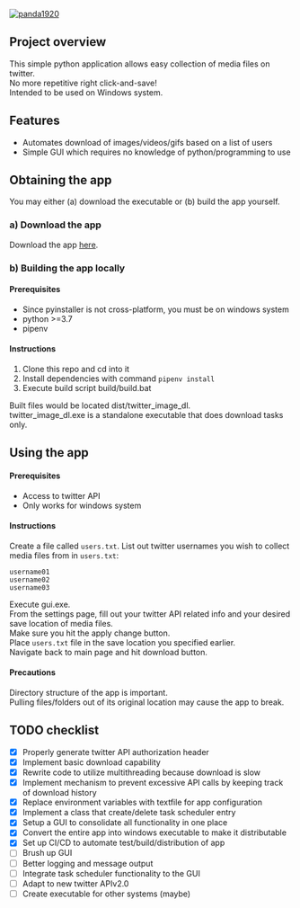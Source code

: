 [![panda1920](https://circleci.com/gh/panda1920/twitterImageDL.svg?style=shield)](https://app.circleci.com/pipelines/github/panda1920/twitterImageDL)

## Project overview
This simple python application allows easy collection of media files on twitter.  
No more repetitive right click-and-save!  
Intended to be used on Windows system.

## Features
- Automates download of images/videos/gifs based on a list of users
- Simple GUI which requires no knowledge of python/programming to use

## Obtaining the app
You may either (a) download the executable or (b) build the app yourself.

### a) Download the app
Download the app [here](https://twitter-image-dl.kamigama.dev).

### b) Building the app locally
#### Prerequisites
- Since pyinstaller is not cross-platform, you must be on windows system
- python >=3.7
- pipenv

#### Instructions
1. Clone this repo and cd into it
2. Install dependencies with command `pipenv install`
3. Execute build script build/build.bat

Built files would be located dist/twitter_image_dl.  
twitter_image_dl.exe is a standalone executable that does download tasks only.

## Using the app
#### Prerequisites
- Access to twitter API
- Only works for windows system

#### Instructions
Create a file called `users.txt`.
List out twitter usernames you wish to collect media files from in `users.txt`:
```
username01
username02
username03
```

Execute gui.exe.  
From the settings page, fill out your twitter API related info and your desired save location of media files.  
Make sure you hit the apply change button.  
Place `users.txt` file in the save location you specified earlier.  
Navigate back to main page and hit download button.

#### Precautions
Directory structure of the app is important.  
Pulling files/folders out of its original location may cause the app to break.

## TODO checklist
- [x] Properly generate twitter API authorization header
- [x] Implement basic download capability
- [x] Rewrite code to utilize multithreading because download is slow
- [x] Implement mechanism to prevent excessive API calls by keeping track of download history
- [x] Replace environment variables with textfile for app configuration
- [x] Implement a class that create/delete task scheduler entry
- [x] Setup a GUI to consolidate all functionality in one place
- [x] Convert the entire app into windows executable to make it distributable
- [x] Set up CI/CD to automate test/build/distribution of app
- [ ] Brush up GUI
- [ ] Better logging and message output
- [ ] Integrate task scheduler functionality to the GUI
- [ ] Adapt to new twitter APIv2.0
- [ ] Create executable for other systems (maybe)
